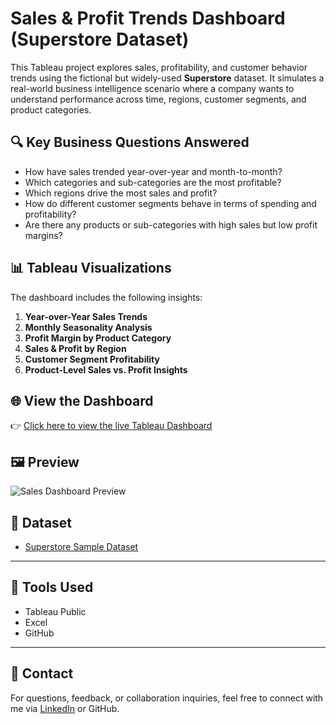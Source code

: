 # Sales & Profit Trends Dashboard (Superstore Dataset)

This Tableau project explores sales, profitability, and customer behavior trends using the fictional but widely-used **Superstore** dataset. It simulates a real-world business intelligence scenario where a company wants to understand performance across time, regions, customer segments, and product categories.

## 🔍 Key Business Questions Answered

- How have sales trended year-over-year and month-to-month?
- Which categories and sub-categories are the most profitable?
- Which regions drive the most sales and profit?
- How do different customer segments behave in terms of spending and profitability?
- Are there any products or sub-categories with high sales but low profit margins?

## 📊 Tableau Visualizations

The dashboard includes the following insights:

1. **Year-over-Year Sales Trends**
2. **Monthly Seasonality Analysis**
3. **Profit Margin by Product Category**
4. **Sales & Profit by Region**
5. **Customer Segment Profitability**
6. **Product-Level Sales vs. Profit Insights**

## 🌐 View the Dashboard

👉 [Click here to view the live Tableau Dashboard](https://public.tableau.com/app/profile/benjamin.kovacevich/viz/SalesProfitTrendsDashboardSuperstoreDataset/SalesProfitOverview)

## 🖼️ Preview

![Sales Dashboard Preview](assets/sales_dashboard.png)

## 📁 Dataset

- [Superstore Sample Dataset](https://www.tableau.com/sites/default/files/2021-05/Sample%20-%20Superstore.xls)

---

## 🧠 Tools Used

- Tableau Public
- Excel
- GitHub

---

## 🤝 Contact

For questions, feedback, or collaboration inquiries, feel free to connect with me via [LinkedIn]((https://www.linkedin.com/in/kovacevich34/)) or GitHub.
